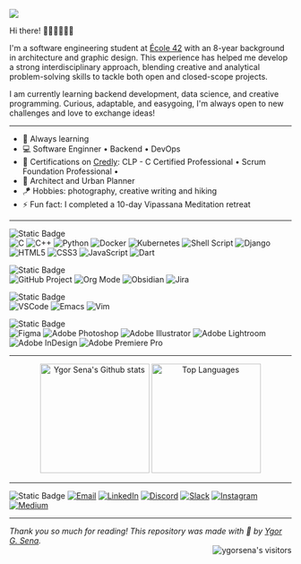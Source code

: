 
![](profile-git-animation.gif)

Hi there! 👋🏻👋🏻👋🏻  

I'm a software engineering student at [École 42](https://42.fr/en/homepage/) with an 8-year background in architecture and graphic design. This experience has helped me develop a strong interdisciplinary approach, blending creative and analytical problem-solving skills to tackle both open and closed-scope projects.

I am currently learning backend development, data science, and creative programming. Curious, adaptable, and easygoing, I'm always open to new challenges and love to exchange ideas!

---

- 🌱 Always learning
- 💻 Software Enginner • Backend • DevOps
- 📜 Certifications on [Credly](https://www.credly.com/users/ygor-sena/badges): CLP - C Certified Professional • Scrum Foundation Professional • 
- 📐 Architect and Urban Planner
- 🪁 Hobbies: photography, creative writing and hiking
- ⚡ Fun fact: I completed a 10-day Vipassana Meditation retreat

---
![Static Badge](https://img.shields.io/badge/tech%20stacks-555555?style=for-the-badge)  
![C](https://img.shields.io/badge/C-0d1117?style=for-the-badge&logo=c&logoColor=white)
![C++](https://img.shields.io/badge/C++-0d1117?style=for-the-badge&logo=c&logoColor=white)
![Python](https://img.shields.io/badge/Python-0d1117?style=for-the-badge&logo=python&logoColor=white)
![Docker](https://img.shields.io/badge/Docker-0d1117?style=for-the-badge&logo=docker&logoColor=white)
![Kubernetes](https://img.shields.io/badge/Kubernetes-0d1117?style=for-the-badge&logo=kubernetes&logoColor=white)
![Shell Script](https://img.shields.io/badge/Shell_Script-0d1117?style=for-the-badge&logo=gnu-bash&logoColor=white)
![Django](https://img.shields.io/badge/Django-0d1117?style=for-the-badge&logo=django&logoColor=white)
![HTML5](https://img.shields.io/badge/html5-0d1117.svg?style=for-the-badge&logo=html5&logoColor=white)
![CSS3](https://img.shields.io/badge/css3-0d1117.svg?style=for-the-badge&logo=css3&logoColor=white)
![JavaScript](https://img.shields.io/badge/javascript-0d1117.svg?style=for-the-badge&logo=javascript&logoColor=white)
![Dart](https://img.shields.io/badge/Flutter%20%7C%20Dart-0d1117?style=for-the-badge&logo=flutter&logoColor=white)

![Static Badge](https://img.shields.io/badge/management%20stacks-555555?style=for-the-badge)  
![GitHub Project](https://img.shields.io/badge/GitHub%20project-0d1117?style=for-the-badge&logo=github&logoColor=white)
![Org Mode](https://img.shields.io/badge/Org%20Mode-0d1117?style=for-the-badge&logo=org&logoColor=white)
![Obsidian](https://img.shields.io/badge/Obsidian-0d1117?style=for-the-badge&logo=Obsidian&logoColor=white)
![Jira](https://img.shields.io/badge/Jira-0d1117?style=for-the-badge&logo=Jira&logoColor=white)

![Static Badge](https://img.shields.io/badge/text%20editors-555555?style=for-the-badge)  
![VSCode](https://img.shields.io/badge/VSCode-0d1117?style=for-the-badge&logo=Visual%20Studio%20Code&logoColor=white)
![Emacs](https://img.shields.io/badge/Emacs-0d1117?style=for-the-badge&logo=GNU%20Emacs&logoColor=white)
![Vim](https://img.shields.io/badge/Vim-0d1117?style=for-the-badge&logo=Vim&logoColor=white)

![Static Badge](https://img.shields.io/badge/creative%20stacks-555555?style=for-the-badge)  
![Figma](https://img.shields.io/badge/Figma-0d1117?style=for-the-badge&logo=figma&logoColor=white)
![Adobe Photoshop](https://img.shields.io/badge/Adobe%20Photoshop-0d1117?style=for-the-badge&logo=Adobe%20Photoshop&logoColor=white)
![Adobe Illustrator](https://img.shields.io/badge/Adobe%20Illustrator-0d1117?style=for-the-badge&logo=adobe%20illustrator&logoColor=white)
![Adobe Lightroom](https://img.shields.io/badge/Adobe%20Lightroom-0d1117?style=for-the-badge&logo=Adobe%20Lightroom&logoColor=white)
![Adobe InDesign](https://img.shields.io/badge/Adobe%20InDesign-0d1117?style=for-the-badge&logo=Adobe%20InDesign&logoColor=white)
![Adobe Premiere Pro](https://img.shields.io/badge/Adobe%20Premiere%20Pro-0d1117?style=for-the-badge&logo=Adobe%20Premiere%20Pro&logoColor=white)

---
<div align="center">
    <img src="https://github-readme-stats.vercel.app/api?username=ygor-sena&theme=transparent&show_icons=true&layout=compact&line_height=25&title_color=fff&text_color=e6edf3&icon_color=9f9f9f&bg_color=0d1117&custom_title=My%20GitHub%20stats%20%26%20most%20used%20languages&width=250"
            alt="Ygor Sena's Github stats"
            height=195>
    <img src="https://github-readme-stats.vercel.app/api/top-langs/?username=ygor-sena&langs_count=5&theme=transparent&layout=donut&hide_border=false&title_color=fff&text_color=e6edf3&bg_color=0d1117&hide_title=true&chart_width=200"
            alt="Top Languages"
            height=195/>
</div>

---
<div align="left">

![Static Badge](https://img.shields.io/badge/contact%20me-%23555555?style=for-the-badge)
[![Email](https://img.shields.io/badge/Email-0d1117?style=for-the-badge&logo=Mail.Ru&logoColor=white)](https://mail.google.com/mail/u/0/?fs=1&to=ygor.sena@alumni.usp.br&tf=cm)
[![LinkedIn](https://img.shields.io/badge/LinkedIn-0d1117.svg?style=for-the-badge&logo=linkedin&logoColor=white)](https://linkedin.com/in/ygor-sena)
[![Discord](https://img.shields.io/badge/Discord-0d1117?style=for-the-badge&logo=discord&logoColor=white)](https://discordapp.com/users/668282062154760198)
[![Slack](https://img.shields.io/badge/Slack-0d1117?style=for-the-badge&logo=slack&logoColor=white)](https://42born2code.slack.com/app_redirect?channel=U03FZGLSWTU)
[![Instagram](https://img.shields.io/badge/Instagram-0d1117?style=for-the-badge&logo=instagram&logoColor=white)](https://instagram.com/ygorgsena)
[![Medium](https://img.shields.io/badge/Medium-0d1117?style=for-the-badge&logo=medium&logoColor=white)](https://medium.com/@ygorgsena)

</div>

---
<div align="left">
    <em>Thank you so much for reading! This repository was made with 💚 by <a href="https://www.linkedin.com/in/ygor-sena/">Ygor G. Sena</a>.</em>
</div>
<div align="right">
    <img src="https://komarev.com/ghpvc/?username=ygorsena&color=555555&style=for-the-badge&label=visitors" alt="ygorsena's visitors" />
</div>




<!-- Proudly created with GPRM ( https://gprm.itsvg.in ) -->

